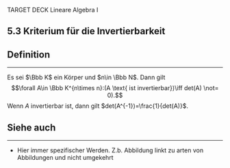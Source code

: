 TARGET DECK
Lineare Algebra I

5.3 Kriterium für die Invertierbarkeit
--
## Definition
***
Es sei $\Bbb K$ ein Körper und $n\in \Bbb N$. Dann gilt
$$\forall A\in \Bbb K^{n\times n}:(A \text{ ist invertierbar})\iff det(A) \not= 0).$$
Wenn $A$ invertierbar ist, dann gilt $det(A^{-1})=\frac{1}{det(A)}$.
## Siehe auch
***
* Hier immer spezifischer Werden. Z.b. Abbildung linkt zu arten von Abbildungen und nicht umgekehrt
<!--ID: 1711978844790-->
